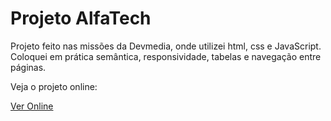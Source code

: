 # Projeto AlfaTech

Projeto feito nas missões da Devmedia, onde utilizei html, css e JavaScript.
Coloquei em prática semântica, responsividade, tabelas e navegação entre páginas.

Veja o projeto online:

<a href="https://victorjardim.dev/meus-projetos/alfatech">Ver Online</a>
